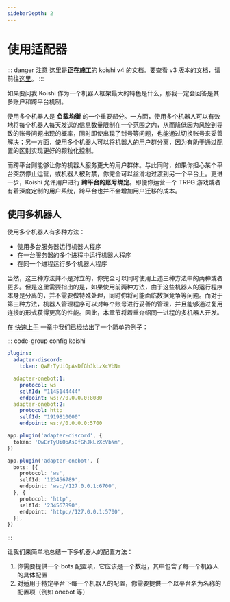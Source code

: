 ```yaml
---
sidebarDepth: 2
---
```


# 使用适配器

::: danger 注意
这里是**正在施工**的 koishi v4 的文档。要查看 v3 版本的文档，请前往[这里](/)。
:::

如果要问我 Koishi 作为一个机器人框架最大的特色是什么，那我一定会回答是其多账户和跨平台机制。

使用多个机器人是 **负载均衡** 的一个重要部分。一方面，使用多个机器人可以有效地将每个机器人每天发送的信息数量限制在一个范围之内，从而降低因为风控到导致的账号问题出现的概率，同时即使出现了封号等问题，也能通过切换账号来妥善解决；另一方面，使用多个机器人可以将机器人的用户群分离，因为有助于通过配置的区别实现更好的颗粒化控制。

而跨平台则能够让你的机器人服务更大的用户群体。与此同时，如果你担心某个平台突然停止运营，或机器人被封禁，你完全可以丝滑地过渡到另一个平台上。更进一步，Koishi 允许用户进行 **跨平台的账号绑定**。即便你运营一个 TRPG 游戏或者有着深度定制的用户系统，跨平台也并不会增加用户迁移的成本。

## 使用多机器人

使用多个机器人有多种方法：

- 使用多台服务器运行机器人程序
- 在一台服务器的多个进程中运行机器人程序
- 在同一个进程运行多个机器人程序

当然，这三种方法并不是对立的，你完全可以同时使用上述三种方法中的两种或者更多。但是这里需要指出的是，如果使用前两种方法，由于这些机器人的运行程序本身是分离的，并不需要做特殊处理，同时你将可能面临数据竞争等问题。而对于第三种方法，机器人管理程序可以对每个账号进行妥善的管理，并且能够通过复用连接的形式获得更高的性能。因此，本章节将着重介绍同一进程的多机器人开发。

在 [快速上手](../introduction/direct.md#配置多机器人) 一章中我们已经给出了一个简单的例子：

::: code-group config koishi
```yaml
plugins:
  adapter-discord:
    token: QwErTyUiOpAsDfGhJkLzXcVbNm

  adapter-onebot:1:
    protocol: ws
    selfId: "1145144444"
    endpoint: ws://0.0.0.0:8080
  adapter-onebot:2:
    protocol: http
    selfId: "1919810000"
    endpoint: ws://0.0.0.0:5700
```
```ts
app.plugin('adapter-discord', {
  token: 'QwErTyUiOpAsDfGhJkLzXcVbNm',
})

app.plugin('adapter-onebot', {
  bots: [{
    protocol: 'ws',
    selfId: '123456789',
    endpoint: 'ws://127.0.0.1:6700',
  }, {
    protocol: 'http',
    selfId: '234567890',
    endpoint: 'http://127.0.0.1:5700',
  }],
})
```
:::

让我们来简单地总结一下多机器人的配置方法：

1. 你需要提供一个 bots 配置项，它应该是一个数组，其中包含了每一个机器人的具体配置
2. 对适用于特定平台下每一个机器人的配置，你需要提供一个以平台名为名称的配置项（例如 onebot 等）
